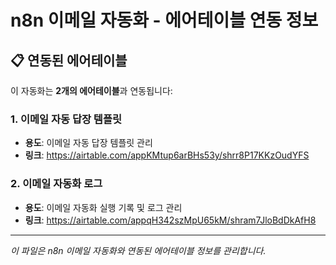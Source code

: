 # n8n 이메일 자동화 - 에어테이블 연동 정보

## 📋 연동된 에어테이블

이 자동화는 **2개의 에어테이블**과 연동됩니다:

### 1. 이메일 자동 답장 템플릿
- **용도**: 이메일 자동 답장 템플릿 관리
- **링크**: https://airtable.com/appKMtup6arBHs53y/shrr8P17KKzOudYFS

### 2. 이메일 자동화 로그
- **용도**: 이메일 자동화 실행 기록 및 로그 관리
- **링크**: https://airtable.com/appqH342szMpU65kM/shram7JloBdDkAfH8

---
*이 파일은 n8n 이메일 자동화와 연동된 에어테이블 정보를 관리합니다.* 